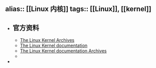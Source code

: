 alias:: [[Linux 内核]]
tags:: [[Linux]], [[kernel]]
---

- ## 官方资料
	- [The Linux Kernel Archives](https://www.kernel.org/)
	- [The Linux Kernel documentation](https://docs.kernel.org/)
	- [The Linux Kernel documentation Archives](https://www.kernel.org/doc/html/)
	-
-